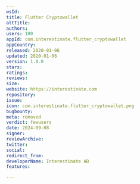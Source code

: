 ```yaml
---
wsId: 
title: Flutter Cryptowallet
altTitle: 
authors: 
users: 100
appId: com.interestinate.flutter_cryptowallet
appCountry: 
released: 2020-01-06
updated: 2020-01-06
version: 1.0.0
stars: 
ratings: 
reviews: 
size: 
website: https://interestinate.com
repository: 
issue: 
icon: com.interestinate.flutter_cryptowallet.png
bugbounty: 
meta: removed
verdict: fewusers
date: 2024-09-08
signer: 
reviewArchive: 
twitter: 
social: 
redirect_from: 
developerName: Interestinate AB
features: 

---
```



